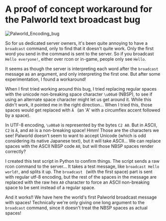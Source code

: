 # A proof of concept workaround for the Palworld text broadcast bug

![Palworld_Encoding_bug](https://github.com/Darkhand81/Palworld_broadcast_encoding_bug/assets/1334381/25cadc75-7da5-4419-b73f-861d2f799ad7)

So for us dedicated server owners, it's been quite annoying to have a `broadcast` command, only to find that it doesn't quite work. Only the first word you send in the command is sent to the server.  So if you broadcast `Hello everyone!`, either over rcon or in-game, people only see `Hello`.

It seems as though the server is interpreting each word after the `broadcast` message as an argument, and only interpreting the first one. But after some experimentation, I found a workaround!

When I first tried working around this bug, I tried replacing regular spaces with the unicode non-breaking space character `\u00a0` (NBSP), to see if using an alternate space character might let us get around it.  While this didn't work, it pointed me in the right direction... When I tried this, those spaces would get replaced with `Â ` (an 'A' with a circumflex accent followed by a space).

In UTF-8 encoding, `\u00a0` is represented by the bytes `C2 A0`. But in ASCII, `C2` is `Â`, and `A0` is a non-breaking space! Hmm! Those are the characters we see!  Palworld doesn't seem to want to accept Unicode (which is odd considering its native Japanese text), but it will take ASCII...  We can replace spaces with the ASCII NBSP code `A0`, but will those NBSP spaces render correctly?

I created this test script in Python to confirm things.  The script sends a raw rcon command to the server... It takes a test message, like `broadcast Hello world!`, and splits it up. The `broadcast ` (with the first space) part is sent with regular utf-8 encoding, but the rest of the spaces in the message are replaced with the raw hex `A0` character to force an ASCII non-breaking space to be sent instead of a regular space.

And it works!! We have here the world's first Palworld broadcast message with spaces! Technically we're only giving one long argument to the `broadcast` command, since it doesn't treat the NBSP spaces as actual spaces!

